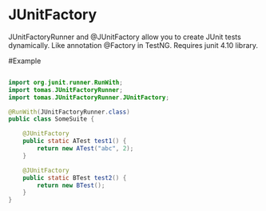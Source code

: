JUnitFactory
============

<p>
JUnitFactoryRunner and @JUnitFactory allow you to create JUnit tests dynamically. Like annotation @Factory in TestNG.
Requires junit 4.10 library.
</p>

#Example

```java

import org.junit.runner.RunWith;
import tomas.JUnitFactoryRunner;
import tomas.JUnitFactoryRunner.JUnitFactory;

@RunWith(JUnitFactoryRunner.class)
public class SomeSuite {

    @JUnitFactory
    public static ATest test1() {
        return new ATest("abc", 2);
    }

    @JUnitFactory
    public static BTest test2() {
        return new BTest();
    }
}

```